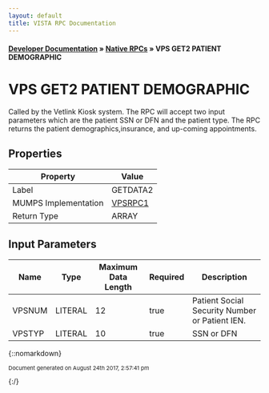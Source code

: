 ```yaml
---
layout: default
title: VISTA RPC Documentation
---
```


#### [Developer Documentation](../index) &#187; [Native RPCs](TableOfContents) &#187; VPS GET2 PATIENT DEMOGRAPHIC<br/>
# VPS GET2 PATIENT DEMOGRAPHIC

Called by the Vetlink Kiosk system. The RPC will accept two input parameters which are the patient SSN or DFN and the patient type. The RPC returns the patient demographics,insurance, and up-coming appointments.

## Properties

Property | Value
--- | ---
Label | GETDATA2
MUMPS Implementation | [VPSRPC1](http://code.osehra.org/dox/Routine_VPSRPC1_source.html)
Return Type | ARRAY


## Input Parameters

Name | Type | Maximum Data Length | Required | Description
--- | --- | --- | --- | ---
VPSNUM | LITERAL | 12 | true | Patient Social Security Number or Patient IEN.
VPSTYP | LITERAL | 10 | true | SSN or DFN



{::nomarkdown} <br/><p style="font-size: 11px">Document generated on August 24th 2017, 2:57:41 pm</p>{:/}